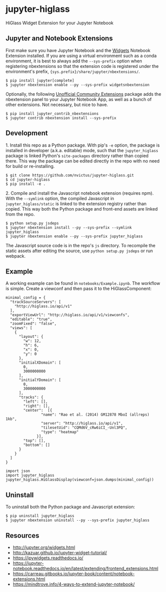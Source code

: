 jupyter-higlass
===============================

HiGlass Widget Extension for your Jupyter Notebook

Jupyter and Notebook Extensions
-------------------------
First make sure you have Jupyter Notebook and the [Widgets](https://ipywidgets.readthedocs.io/en/stable/) Notebook Extension installed. If you are using a virtual environment such as a conda environment, it is best to always add the `--sys-prefix` option when registering nbextensions so that the extension code is registered under the environment's prefix, `{sys.prefix}/share/jupyter/nbextensions/`.

	$ pip install jupyter[complete]
	$ jupyter nbextension enable --py --sys-prefix widgetsnbextension

Optionally, the following [Unofficial Community Extensions](http://jupyter-contrib-nbextensions.readthedocs.io/en/latest/) package adds the nbextension panel to your Jupyter Notebook App, as well as a bunch of other extensions. Not necessary, but nice to have.

	$ pip install jupyter_contrib_nbextensions
	$ jupyter contrib nbextension install --sys-prefix


Development
-----------

1\. Install this repo as a Python package. With pip's `-e` option, the package is installed in developer (a.k.a. editable) mode, such that the `jupyter_higlass` package is linked Python's `site-packages` directory rather than copied there. This way the package can be edited directly in the repo with no need for build or re-installing.

    $ git clone https://github.com/nvictus/jupyter-higlass.git
    $ cd jupyter-higlass
    $ pip install -e .

2\. Compile and install the Javascript notebook extension (requires npm). With the `--symlink` option, the compiled Javascript in `jupyter_higlass/static` is linked to the extension registry rather than copied. This way both the Python package and front-end assets are linked from the repo.

	$ python setup.py jsdeps
    $ jupyter nbextension install --py --sys-prefix --symlink jupyter_higlass
    $ jupyter nbextension enable --py --sys-prefix jupyter_higlass

The Javascript source code is in the repo's `js` directory. To recompile the static assets after editing the source, use `python setup.py jsdeps` or run webpack.

Example
-------

A working example can be found in ``notebooks/Example.ipynb``. The workflow is simple. Create a viewconf
and then pass it to the HiGlassComponent:

```
minimal_config = {
  "trackSourceServers": [
    "http://higlass.io/api/v1"
  ],
  "exportViewUrl": "http://higlass.io/api/v1/viewconfs",
  "editable": "true",
  "zoomFixed": "false",
  "views": [
    {
      "layout": {
        "w": 12,
        "h": 6,
        "x": 0,
        "y": 0
      },
      "initialXDomain": [
        0,
        3000000000
      ],
      "initialYDomain": [
        0,
        3000000000
      ],
      "tracks": {
        "left": [],
        "right": [],
        "center":  [{
                "name": "Rao et al. (2014) GM12878 MboI (allreps) 1kb",
                "server": "http://higlass.io/api/v1",
                "tilesetUid": "CQMd6V_cRw6iCI_-Unl3PQ",
                "type": "heatmap"
              }],
        "top": [],
        "bottom": []
      }
    }
  ]
}

import json
import jupyter_higlass
jupyter_higlass.HiGlassDisplay(viewconf=json.dumps(minimal_config))
```


Uninstall
---------

To uninstall both the Python package and Javascript extension:

	$ pip uninstall jupyter_higlass
	$ jupyter nbextension uninstall --py --sys-prefix jupyter_higlass


Resources
---------

* http://jupyter.org/widgets.html
* http://kazuar.github.io/jupyter-widget-tutorial/
* https://ipywidgets.readthedocs.io/
* https://jupyter-notebook.readthedocs.io/en/latest/extending/frontend_extensions.html
* https://carreau.gitbooks.io/jupyter-book/content/notebook-extensions.html
* https://mindtrove.info/4-ways-to-extend-jupyter-notebook/
